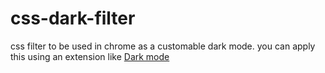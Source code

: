 # css-dark-filter
css filter to be used in chrome as a customable dark mode.
you can apply this using an extension like [Dark mode](https://chrome.google.com/webstore/detail/dark-mode/dmghijelimhndkbmpgbldicpogfkceaj)
